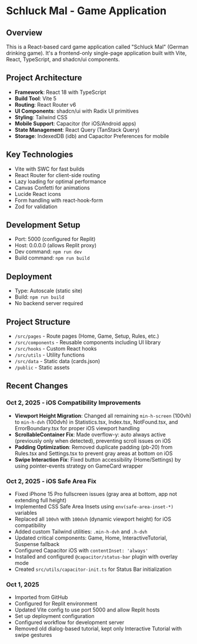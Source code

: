 # Schluck Mal - Game Application

## Overview
This is a React-based card game application called "Schluck Mal" (German drinking game). It's a frontend-only single-page application built with Vite, React, TypeScript, and shadcn/ui components.

## Project Architecture
- **Framework**: React 18 with TypeScript
- **Build Tool**: Vite 5
- **Routing**: React Router v6
- **UI Components**: shadcn/ui with Radix UI primitives
- **Styling**: Tailwind CSS
- **Mobile Support**: Capacitor (for iOS/Android apps)
- **State Management**: React Query (TanStack Query)
- **Storage**: IndexedDB (idb) and Capacitor Preferences for mobile

## Key Technologies
- Vite with SWC for fast builds
- React Router for client-side routing
- Lazy loading for optimal performance
- Canvas Confetti for animations
- Lucide React icons
- Form handling with react-hook-form
- Zod for validation

## Development Setup
- Port: 5000 (configured for Replit)
- Host: 0.0.0.0 (allows Replit proxy)
- Dev command: `npm run dev`
- Build command: `npm run build`

## Deployment
- Type: Autoscale (static site)
- Build: `npm run build`
- No backend server required

## Project Structure
- `/src/pages` - Route pages (Home, Game, Setup, Rules, etc.)
- `/src/components` - Reusable components including UI library
- `/src/hooks` - Custom React hooks
- `/src/utils` - Utility functions
- `/src/data` - Static data (cards.json)
- `/public` - Static assets

## Recent Changes
### Oct 2, 2025 - iOS Compatibility Improvements
- **Viewport Height Migration**: Changed all remaining `min-h-screen` (100vh) to `min-h-dvh` (100dvh) in Statistics.tsx, Index.tsx, NotFound.tsx, and ErrorBoundary.tsx for proper iOS viewport handling
- **ScrollableContainer Fix**: Made overflow-y: auto always active (previously only when detected), preventing scroll issues on iOS
- **Padding Optimization**: Removed duplicate padding (pb-20) from Rules.tsx and Settings.tsx to prevent gray areas at bottom on iOS
- **Swipe Interaction Fix**: Fixed button accessibility (Home/Settings) by using pointer-events strategy on GameCard wrapper

### Oct 2, 2025 - iOS Safe Area Fix
- Fixed iPhone 15 Pro fullscreen issues (gray area at bottom, app not extending full height)
- Implemented CSS Safe Area Insets using `env(safe-area-inset-*)` variables
- Replaced all `100vh` with `100dvh` (dynamic viewport height) for iOS compatibility
- Added custom Tailwind utilities: `.min-h-dvh` and `.h-dvh`
- Updated critical components: Game, Home, InteractiveTutorial, Suspense fallback
- Configured Capacitor iOS with `contentInset: 'always'`
- Installed and configured `@capacitor/status-bar` plugin with overlay mode
- Created `src/utils/capacitor-init.ts` for Status Bar initialization

### Oct 1, 2025
- Imported from GitHub
- Configured for Replit environment
- Updated Vite config to use port 5000 and allow Replit hosts
- Set up deployment configuration
- Configured workflow for development server
- Removed old dialog-based tutorial, kept only Interactive Tutorial with swipe gestures

